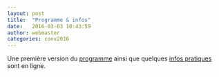 ```yaml
---
layout: post
title:  "Programme & infos"
date:   2016-03-03 10:43:59
author: webmaster
categories: conv2016
---
```


Une première version du [programme](programme) ainsi que quelques [infos pratiques](infos) sont en ligne. 




